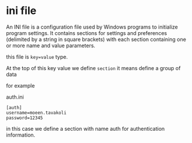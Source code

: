 # ini file 

An INI file is a configuration file used by Windows programs to initialize program settings. It contains sections for settings and preferences (delimited by a string in square brackets) with each section containing one or more name and value parameters.

this file is `key=value` type.

At the top of this key value  we define `section` it means define a group of data 

for example 

auth.ini

```
[auth]
username=moeen.tavakoli
password=12345
```

in this case we define a section with name auth for authentication information.
